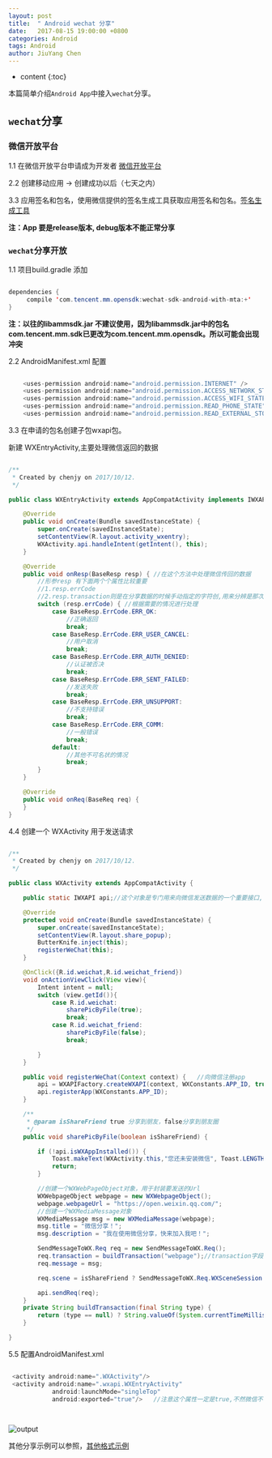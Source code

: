 ```yaml
---
layout: post
title:  " Android wechat 分享"
date:   2017-08-15 19:00:00 +0800
categories: Android 
tags: Android 
author: JiuYang Chen
---
```




* content
{:toc}





本篇简单介绍`Android App`中接入`wechat`分享。

## `wechat`分享

### 微信开放平台

1.1 在微信开放平台申请成为开发者 [微信开放平台](https://open.weixin.qq.com/)

2.2 创建移动应用 -> 创建成功以后（七天之内） 

3.3 应用签名和包名，使用微信提供的签名生成工具获取应用签名和包名。[签名生成工具](https://open.weixin.qq.com/)

**注：App 要是release版本, debug版本不能正常分享**


### `wechat`分享开放

1.1 项目build.gradle 添加


```java

dependencies {
     compile 'com.tencent.mm.opensdk:wechat-sdk-android-with-mta:+'
}

```

**注：以往的libammsdk.jar 不建议使用，因为libammsdk.jar中的包名com.tencent.mm.sdk已更改为com.tencent.mm.opensdk。所以可能会出现冲突**

2.2 AndroidManifest.xml 配置

```java

    <uses-permission android:name="android.permission.INTERNET" />
    <uses-permission android:name="android.permission.ACCESS_NETWORK_STATE" />
    <uses-permission android:name="android.permission.ACCESS_WIFI_STATE" />
    <uses-permission android:name="android.permission.READ_PHONE_STATE" />
    <uses-permission android:name="android.permission.READ_EXTERNAL_STORAGE" />

```

3.3 在申请的包名创建子包wxapi包。

新建 WXEntryActivity,主要处理微信返回的数据

```java

/**
 * Created by chenjy on 2017/10/12.
 */

public class WXEntryActivity extends AppCompatActivity implements IWXAPIEventHandler {

    @Override
    public void onCreate(Bundle savedInstanceState) {
        super.onCreate(savedInstanceState);
        setContentView(R.layout.activity_wxentry);
        WXActivity.api.handleIntent(getIntent(), this);
    }

    @Override
    public void onResp(BaseResp resp) { //在这个方法中处理微信传回的数据
        //形参resp 有下面两个个属性比较重要
        //1.resp.errCode
        //2.resp.transaction则是在分享数据的时候手动指定的字符创,用来分辨是那次分享(参照4.中req.transaction)
        switch (resp.errCode) { //根据需要的情况进行处理
            case BaseResp.ErrCode.ERR_OK:
                //正确返回
                break;
            case BaseResp.ErrCode.ERR_USER_CANCEL:
                //用户取消
                break;
            case BaseResp.ErrCode.ERR_AUTH_DENIED:
                //认证被否决
                break;
            case BaseResp.ErrCode.ERR_SENT_FAILED:
                //发送失败
                break;
            case BaseResp.ErrCode.ERR_UNSUPPORT:
                //不支持错误
                break;
            case BaseResp.ErrCode.ERR_COMM:
                //一般错误
                break;
            default:
                //其他不可名状的情况
                break;
        }
    }

    @Override
    public void onReq(BaseReq req) {
    }
}

``` 

4.4 创建一个 WXActivity 用于发送请求

```java

/**
 * Created by chenjy on 2017/10/12.
 */

public class WXActivity extends AppCompatActivity {

    public static IWXAPI api;//这个对象是专门用来向微信发送数据的一个重要接口,使用强引用持有,所有的信息发送都是基于这个对象的

    @Override
    protected void onCreate(Bundle savedInstanceState) {
        super.onCreate(savedInstanceState);
        setContentView(R.layout.share_popup);
        ButterKnife.inject(this);
        registerWeChat(this);
    }

    @OnClick({R.id.weichat,R.id.weichat_friend})
    void onActionViewClick(View view){
        Intent intent = null;
        switch (view.getId()){
            case R.id.weichat:
                sharePicByFile(true);
                break;
            case R.id.weichat_friend:
                sharePicByFile(false);
                break;

        }
    }

    public void registerWeChat(Context context) {   //向微信注册app
        api = WXAPIFactory.createWXAPI(context, WXConstants.APP_ID, true);
        api.registerApp(WXConstants.APP_ID);
    }

    /**
     * @param isShareFriend true 分享到朋友，false分享到朋友圈
     */
    public void sharePicByFile(boolean isShareFriend) {

        if (!api.isWXAppInstalled()) {
            Toast.makeText(WXActivity.this,"您还未安装微信", Toast.LENGTH_SHORT);
            return;
        }

        //创建一个WXWebPageObject对象，用于封装要发送的Url
        WXWebpageObject webpage = new WXWebpageObject();
        webpage.webpageUrl = "https://open.weixin.qq.com/";
        //创建一个WXMediaMessage对象
        WXMediaMessage msg = new WXMediaMessage(webpage);
        msg.title = "微信分享！";
        msg.description = "我在使用微信分享，快来加入我吧！";

        SendMessageToWX.Req req = new SendMessageToWX.Req();
        req.transaction = buildTransaction("webpage");//transaction字段用于唯一标识一个请求，这个必须有，否则会出错
        req.message = msg;

        req.scene = isShareFriend ? SendMessageToWX.Req.WXSceneSession : SendMessageToWX.Req.WXSceneTimeline;

        api.sendReq(req);
    }
    private String buildTransaction(final String type) {
        return (type == null) ? String.valueOf(System.currentTimeMillis()) : type + System.currentTimeMillis();
    }

}


```

5.5 配置AndroidManifest.xml

```java

 <activity android:name=".WXActivity"/>
 <activity android:name=".wxapi.WXEntryActivity"
            android:launchMode="singleTop"
            android:exported="true"/>   //注意这个属性一定是true,不然微信不能调用

			
```
			
![output](http://wx2.sinaimg.cn/mw690/c584f169ly1fksetdx8y5j206h0303yb.jpg)

其他分享示例可以参照，[其他格式示例](https://open.weixin.qq.com/cgi-bin/showdocument?action=dir_list&t=resource/res_list&verify=1&id=open1419317340&token=&lang=zh_CN)









